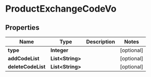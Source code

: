 

# ProductExchangeCodeVo


## Properties

Name | Type | Description | Notes
------------ | ------------- | ------------- | -------------
**type** | **Integer** |  |  [optional]
**addCodeList** | **List&lt;String&gt;** |  |  [optional]
**deleteCodeList** | **List&lt;String&gt;** |  |  [optional]



